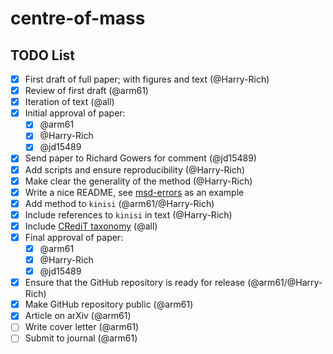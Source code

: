 # centre-of-mass

## TODO List

- [x] First draft of full paper; with figures and text (@Harry-Rich)
- [x] Review of first draft (@arm61)
- [x] Iteration of text (@all) 
- [x] Initial approval of paper:
  - [x] @arm61
  - [x] @Harry-Rich
  - [x] @jd15489
- [x] Send paper to Richard Gowers for comment (@jd15489)
- [x] Add scripts and ensure reproducibility (@Harry-Rich)
- [x] Make clear the generality of the method (@Harry-Rich)
- [x] Write a nice README, see [msd-errors](https://github.com/arm61/msd-errors/tree/main) as an example
- [x] Add method to `kinisi` (@arm61/@Harry-Rich)
- [x] Include references to `kinisi` in text (@Harry-Rich)
- [x] Include [CRediT taxonomy](https://credit.niso.org) (@all)
- [x] Final approval of paper:
  - [x] @arm61
  - [x] @Harry-Rich
  - [x] @jd15489
- [x] Ensure that the GitHub repository is ready for release (@arm61/@Harry-Rich)
- [x] Make GitHub repository public (@arm61)
- [x] Article on arXiv (@arm61)
- [ ] Write cover letter (@arm61)
- [ ] Submit to journal (@arm61)
